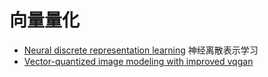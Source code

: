 # 向量量化

* [Neural discrete representation learning]() 神经离散表示学习 
* [Vector-quantized image modeling with improved vqgan](https://arxiv.org/abs/2110.04627) 